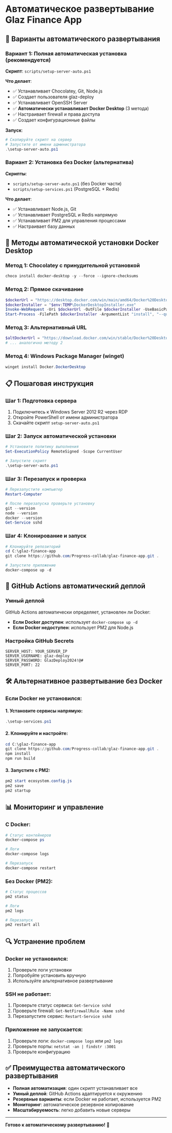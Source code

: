 # Автоматическое развертывание Glaz Finance App

## 🚀 Варианты автоматического развертывания

### Вариант 1: Полная автоматическая установка (рекомендуется)

**Скрипт**: `scripts/setup-server-auto.ps1`

**Что делает**:
- ✅ Устанавливает Chocolatey, Git, Node.js
- ✅ Создает пользователя glaz-deploy
- ✅ Устанавливает OpenSSH Server
- ✅ **Автоматически устанавливает Docker Desktop** (3 метода)
- ✅ Настраивает firewall и права доступа
- ✅ Создает конфигурационные файлы

**Запуск**:
```powershell
# Скопируйте скрипт на сервер
# Запустите от имени администратора
.\setup-server-auto.ps1
```

### Вариант 2: Установка без Docker (альтернатива)

**Скрипты**: 
- `scripts/setup-server-auto.ps1` (без Docker части)
- `scripts/setup-services.ps1` (PostgreSQL + Redis)

**Что делает**:
- ✅ Устанавливает Node.js, Git
- ✅ Устанавливает PostgreSQL и Redis напрямую
- ✅ Устанавливает PM2 для управления процессами
- ✅ Настраивает базу данных

## 🔧 Методы автоматической установки Docker Desktop

### Метод 1: Chocolatey с принудительной установкой
```powershell
choco install docker-desktop -y --force --ignore-checksums
```

### Метод 2: Прямое скачивание
```powershell
$dockerUrl = "https://desktop.docker.com/win/main/amd64/Docker%20Desktop%20Installer.exe"
$dockerInstaller = "$env:TEMP\DockerDesktopInstaller.exe"
Invoke-WebRequest -Uri $dockerUrl -OutFile $dockerInstaller -UseBasicParsing
Start-Process -FilePath $dockerInstaller -ArgumentList "install", "--quiet", "--accept-license" -Wait
```

### Метод 3: Альтернативный URL
```powershell
$altDockerUrl = "https://download.docker.com/win/stable/Docker%20Desktop%20Installer.exe"
# ... аналогично методу 2
```

### Метод 4: Windows Package Manager (winget)
```powershell
winget install Docker.DockerDesktop
```

## 📋 Пошаговая инструкция

### Шаг 1: Подготовка сервера
1. Подключитесь к Windows Server 2012 R2 через RDP
2. Откройте PowerShell от имени администратора
3. Скачайте скрипт `setup-server-auto.ps1`

### Шаг 2: Запуск автоматической установки
```powershell
# Установите политику выполнения
Set-ExecutionPolicy RemoteSigned -Scope CurrentUser

# Запустите скрипт
.\setup-server-auto.ps1
```

### Шаг 3: Перезапуск и проверка
```powershell
# Перезапустите компьютер
Restart-Computer

# После перезапуска проверьте установку
git --version
node --version
docker --version
Get-Service sshd
```

### Шаг 4: Клонирование и запуск
```powershell
# Клонируйте репозиторий
cd C:\glaz-finance-app
git clone https://github.com/Progress-collab/glaz-finance-app.git .

# Запустите приложение
docker-compose up -d
```

## 🔄 GitHub Actions автоматический деплой

### Умный деплой
GitHub Actions автоматически определяет, установлен ли Docker:

- **Если Docker доступен**: использует `docker-compose up -d`
- **Если Docker недоступен**: использует PM2 для Node.js

### Настройка GitHub Secrets
```
SERVER_HOST: YOUR_SERVER_IP
SERVER_USERNAME: glaz-deploy
SERVER_PASSWORD: GlazDeploy2024!@#
SERVER_PORT: 22
```

## 🛠️ Альтернативное развертывание без Docker

### Если Docker не установился:

#### 1. Установите сервисы напрямую:
```powershell
.\setup-services.ps1
```

#### 2. Клонируйте и настройте:
```powershell
cd C:\glaz-finance-app
git clone https://github.com/Progress-collab/glaz-finance-app.git .
npm install
npm run build
```

#### 3. Запустите с PM2:
```powershell
pm2 start ecosystem.config.js
pm2 save
pm2 startup
```

## 📊 Мониторинг и управление

### С Docker:
```powershell
# Статус контейнеров
docker-compose ps

# Логи
docker-compose logs

# Перезапуск
docker-compose restart
```

### Без Docker (PM2):
```powershell
# Статус процессов
pm2 status

# Логи
pm2 logs

# Перезапуск
pm2 restart all
```

## 🔍 Устранение проблем

### Docker не установился:
1. Проверьте логи установки
2. Попробуйте установить вручную
3. Используйте альтернативное развертывание

### SSH не работает:
1. Проверьте статус сервиса: `Get-Service sshd`
2. Проверьте firewall: `Get-NetFirewallRule -Name sshd`
3. Перезапустите сервис: `Restart-Service sshd`

### Приложение не запускается:
1. Проверьте логи: `docker-compose logs` или `pm2 logs`
2. Проверьте порты: `netstat -an | findstr :3001`
3. Проверьте конфигурацию

## ✅ Преимущества автоматического развертывания

- **Полная автоматизация**: один скрипт устанавливает все
- **Умный деплой**: GitHub Actions адаптируется к окружению
- **Резервные варианты**: если Docker не работает, используется PM2
- **Мониторинг**: автоматическое резервное копирование
- **Масштабируемость**: легко добавить новые серверы

---

**Готово к автоматическому развертыванию!** 🚀
